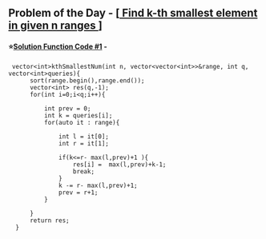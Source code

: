 ## Problem of the Day - [<a href="https://practice.geeksforgeeks.org/problems/find-k-th-smallest-element-in-given-n-ranges/1"> Find k-th smallest element in given n ranges </a>]


#### ⭐<ins>Solution Function Code #1</ins> -


     vector<int>kthSmallestNum(int n, vector<vector<int>>&range, int q, vector<int>queries){        
          sort(range.begin(),range.end());
          vector<int> res(q,-1);
          for(int i=0;i<q;i++){

              int prev = 0;
              int k = queries[i];
              for(auto it : range){

                  int l = it[0];
                  int r = it[1];

                  if(k<=r- max(l,prev)+1 ){
                      res[i] =  max(l,prev)+k-1;
                      break;
                  } 
                  k -= r- max(l,prev)+1;
                  prev = r+1;
              }

          }
          return res;
      }
</pre>
